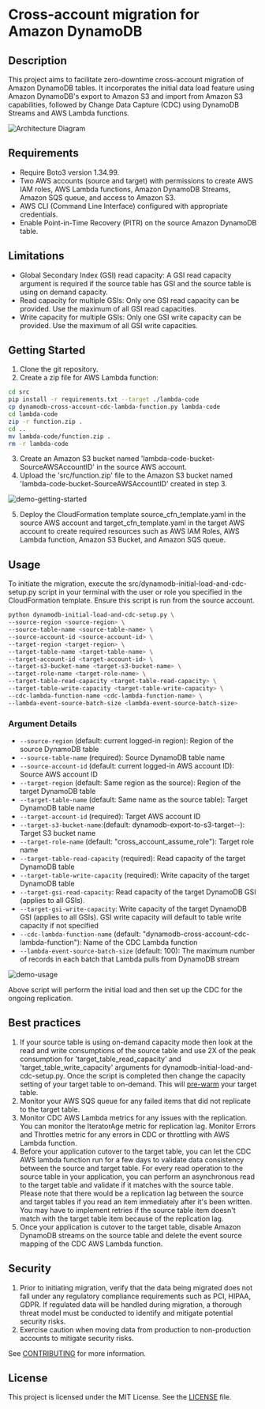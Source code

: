 # Cross-account migration for Amazon DynamoDB

## Description
This project aims to facilitate zero-downtime cross-account migration of Amazon DynamoDB tables. It incorporates the initial data load feature using Amazon DynamoDB's export to Amazon S3 and import from Amazon S3 capabilities, followed by Change Data Capture (CDC) using DynamoDB Streams and AWS Lambda functions.

![Architecture Diagram](images/DDB-cross-acct-migration-architecture.jpg)


## Requirements
- Require Boto3 version 1.34.99.
- Two AWS accounts (source and target) with permissions to create AWS IAM roles, AWS Lambda functions, Amazon DynamoDB Streams, Amazon SQS queue, and access to Amazon S3.
- AWS CLI (Command Line Interface) configured with appropriate credentials.
- Enable Point-in-Time Recovery (PITR) on the source Amazon DynamoDB table.

## Limitations
- Global Secondary Index (GSI) read capacity: A GSI read capacity argument is required if the source table has GSI and the source table is using on demand capacity.
- Read capacity for multiple GSIs:  Only one GSI read capacity can be provided.  Use the maximum of all GSI read capacities.
- Write capacity for multiple GSIs:  Only one GSI write capacity can be provided.  Use the maximum of all GSI write capacities.

## Getting Started
1. Clone the git repository.
2. Create a zip file for AWS Lambda function:
```bash
cd src
pip install -r requirements.txt --target ./lambda-code
cp dynamodb-cross-account-cdc-lambda-function.py lambda-code
cd lambda-code
zip -r function.zip .
cd ..
mv lambda-code/function.zip .
rm -r lambda-code
```
3. Create an Amazon S3 bucket named 'lambda-code-bucket-SourceAWSAccountID' in the source AWS account.
4. Upload the 'src/function.zip' file to the Amazon S3 bucket named 'lambda-code-bucket-SourceAWSAccountID' created in step 3.

![demo-getting-started](images/demo-getting-started.gif)

5. Deploy the CloudFormation template source_cfn_template.yaml in the source AWS account and target_cfn_template.yaml in the target AWS account to create required resources such as AWS IAM Roles, AWS Lambda function, Amazon S3 Bucket, and Amazon SQS queue.


## Usage
To initiate the migration, execute the src/dynamodb-initial-load-and-cdc-setup.py script in your terminal with the user or role you specified in the CloudFormation template. Ensure this script is run from the source account.

```bash
python dynamodb-initial-load-and-cdc-setup.py \
--source-region <source-region> \
--source-table-name <source-table-name> \
--source-account-id <source-account-id> \
--target-region <target-region> \
--target-table-name <target-table-name> \
--target-account-id <target-account-id> \
--target-s3-bucket-name <target-s3-bucket-name> \
--target-role-name <target-role-name> \
--target-table-read-capacity <target-table-read-capacity> \
--target-table-write-capacity <target-table-write-capacity> \
--cdc-lambda-function-name <cdc-lambda-function-name> \
--lambda-event-source-batch-size <lambda-event-source-batch-size>
```

### Argument Details
* `--source-region` (default: current logged-in region): Region of the source DynamoDB table
* `--source-table-name` (required): Source DynamoDB table name
* `--source-account-id` (default: current logged-in AWS account ID): Source AWS account ID
* `--target-region` (default: Same region as the source): Region of the target DynamoDB table
* `--target-table-name` (default: Same name as the source table): Target DynamoDB table name
* `--target-account-id` (required): Target AWS account ID
* `--target-s3-bucket-name`:(default: dynamodb-export-to-s3-target-<region>-<target-account-id>): Target S3 bucket name
* `--target-role-name` (default: "cross_account_assume_role"): Target role name
* `--target-table-read-capacity` (required): Read capacity of the target DynamoDB table
* `--target-table-write-capacity` (required): Write capacity of the target DynamoDB table
* `--target-gsi-read-capacity`: Read capacity of the target DynamoDB GSI (applies to all GSIs).
* `--target-gsi-write-capacity`: Write capacity of the target DynamoDB GSI (applies to all GSIs).  GSI write capacity will default to table write capacity if not specified
* `--cdc-lambda-function-name` (default: "dynamodb-cross-account-cdc-lambda-function"): Name of the CDC Lambda function
* `--lambda-event-source-batch-size` (default: 100): The maximum number of records in each batch that Lambda pulls from DynamoDB stream


![demo-usage](images/demo-usage.gif)


Above script will perform the initial load and then set up the CDC for the ongoing replication.

## Best practices
1. If your source table is using on-demand capacity mode then look at the read and write consumptions of the source table and use 2X of the peak consumption for 'target_table_read_capacity' and 'target_table_write_capacity' arguments for dynamodb-initial-load-and-cdc-setup.py. Once the script is completed then change the capacity setting of your target table to on-demand. This will [pre-warm](https://docs.aws.amazon.com/amazondynamodb/latest/developerguide/HowItWorks.ReadWriteCapacityMode.html#HowItWorks.PreWarming) your target table.
2. Monitor your AWS SQS queue for any failed items that did not replicate to the target table.
3. Monitor CDC AWS Lambda metrics for any issues with the replication. You can monitor the IteratorAge metric for replication lag. Monitor Errors and Throttles metric for any errors in CDC or throttling with AWS Lambda function.
4. Before your application cutover to the target table, you can let the CDC AWS lambda function run for a few days to validate data consistency between the source and target table. For every read operation to the source table in your application, you can perform an asynchronous read to the target table and validate if it matches with the source table. Please note that there would be a replication lag between the source and target tables if you read an item immediately after it's been written. You may have to implement retries if the source table item doesn't match with the target table item because of the replication lag.
5. Once your application is cutover to the target table, disable Amazon DynamoDB streams on the source table and delete the event source mapping of the CDC AWS Lambda function.


## Security
1. Prior to initiating migration, verify that the data being migrated does not fall under any regulatory compliance requirements such as PCI, HIPAA, GDPR. If regulated data will be handled during migration, a thorough threat model must be conducted to identify and mitigate potential security risks.
2. Exercise caution when moving data from production to non-production accounts to mitigate security risks.

See [CONTRIBUTING](CONTRIBUTING.md) for more information.

## License
This project is licensed under the MIT License. See the [LICENSE](LICENSE) file.
